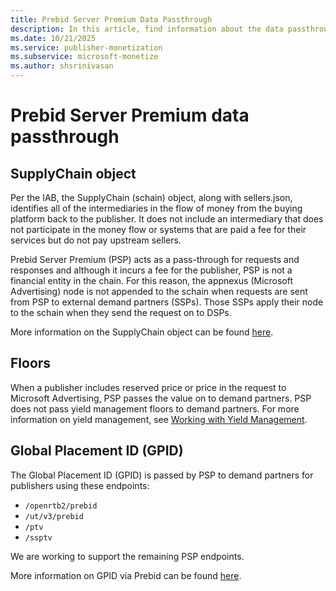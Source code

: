 ```yaml
---
title: Prebid Server Premium Data Passthrough
description: In this article, find information about the data passthrough feature of Prebid Server Premium (PSP).
ms.date: 10/21/2025
ms.service: publisher-monetization
ms.subservice: microsoft-monetize
ms.author: shsrinivasan
---
```


# Prebid Server Premium data passthrough

## SupplyChain object

Per the IAB, the SupplyChain (schain) object, along with sellers.json, identifies all of the intermediaries in the flow of money from the buying platform back to the publisher. It does not include an intermediary that does not participate in the money flow or systems that are paid a fee for their services but do not pay upstream sellers.

Prebid Server Premium (PSP) acts as a pass-through for requests and responses and although it incurs a fee for the publisher, PSP is not a financial entity in the chain. For this reason, the appnexus (Microsoft Advertising) node is not appended to the schain when requests are sent from PSP to external demand partners (SSPs). Those SSPs apply their node to the schain when they send the request on to DSPs.

More information on the SupplyChain object can be found [here](https://iabtechlab.com/wp-content/uploads/2019/07/FAQ-for-sellers.json_supplychain-object.pdf).

## Floors

When a publisher includes reserved price or price in the request to Microsoft Advertising, PSP passes the value on to demand partners. PSP does not pass yield management floors to demand partners. For more information on yield management, see [Working with Yield Management](working-with-yield-management.md).

## Global Placement ID (GPID)

The Global Placement ID (GPID) is passed by PSP to demand partners for publishers using these endpoints:

- `/openrtb2/prebid`
- `/ut/v3/prebid`
- `/ptv`
- `/ssptv`

We are working to support the remaining PSP endpoints.

More information on GPID via Prebid can be found [here](https://docs.prebid.org/features/pbAdSlot.html).
